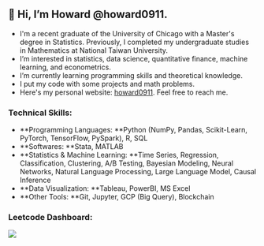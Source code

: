 ## 👋 Hi, I’m Howard @howard0911. 
- I'm a recent graduate of the University of Chicago with a Master's degree in Statistics. Previously, I completed my undergraduate studies in Mathematics at National Taiwan University. 
- I’m interested in statistics, data science, quantitative finance, machine learning, and econometrics.
- I’m currently learning programming skills and theoretical knowledge. 
- I put my code with some projects and math problems.
- Here's my personal website: <a href="https://howard0911.github.io">howard0911</a>. Feel free to reach me.
  
### Technical Skills:
- **Programming Languages: **Python (NumPy, Pandas, Scikit-Learn, PyTorch, TensorFlow, PySpark), R, SQL
- **Softwares: **Stata, MATLAB
- **Statistics & Machine Learning: **Time Series, Regression, Classification, Clustering, A/B Testing, Bayesian Modeling, Neural Networks, Natural Language Processing, Large Language Model, Causal Inference
- **Data Visualization: **Tableau, PowerBI, MS Excel
- **Other Tools: **Git, Jupyter, GCP (Big Query), Blockchain
  
### Leetcode Dashboard:
![](https://leetcard.jacoblin.cool/howardpeng911?ext=heatmap)

<!---
howard0911/howard0911 is a ✨ special ✨ repository because its `README.md` (this file) appears on your GitHub profile.
You can click the Preview link to take a look at your changes.
--->
